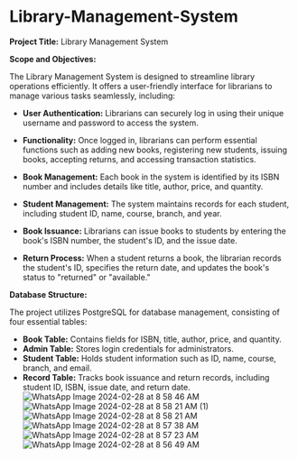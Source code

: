 
# Library-Management-System

**Project Title:** Library Management System

**Scope and Objectives:**

The Library Management System is designed to streamline library operations efficiently. It offers a user-friendly interface for librarians to manage various tasks seamlessly, including:

- **User Authentication:** Librarians can securely log in using their unique username and password to access the system.

- **Functionality:** Once logged in, librarians can perform essential functions such as adding new books, registering new students, issuing books, accepting returns, and accessing transaction statistics.

- **Book Management:** Each book in the system is identified by its ISBN number and includes details like title, author, price, and quantity.

- **Student Management:** The system maintains records for each student, including student ID, name, course, branch, and year.

- **Book Issuance:** Librarians can issue books to students by entering the book's ISBN number, the student's ID, and the issue date.

- **Return Process:** When a student returns a book, the librarian records the student's ID, specifies the return date, and updates the book's status to "returned" or "available."

**Database Structure:**

The project utilizes PostgreSQL for database management, consisting of four essential tables:

- **Book Table:** Contains fields for ISBN, title, author, price, and quantity.
- **Admin Table:** Stores login credentials for administrators.
- **Student Table:** Holds student information such as ID, name, course, branch, and email.
- **Record Table:** Tracks book issuance and return records, including student ID, ISBN, issue date, and return date.
![WhatsApp Image 2024-02-28 at 8 58 46 AM](https://github.com/AyushiR0y/LibraryManagementDBMS/assets/132144705/f8d3b6a4-166c-455a-8e49-7e3228350ae5)
![WhatsApp Image 2024-02-28 at 8 58 21 AM (1)](https://github.com/AyushiR0y/LibraryManagementDBMS/assets/132144705/2118fbf8-c863-40bf-acd9-95a2889ee066)
![WhatsApp Image 2024-02-28 at 8 58 21 AM](https://github.com/AyushiR0y/LibraryManagementDBMS/assets/132144705/3d4f25d4-3b36-42d2-a155-d3f0692d2607)
![WhatsApp Image 2024-02-28 at 8 57 38 AM](https://github.com/AyushiR0y/LibraryManagementDBMS/assets/132144705/126fb38e-b824-41f5-af90-04048367cbe3)
![WhatsApp Image 2024-02-28 at 8 57 23 AM](https://github.com/AyushiR0y/LibraryManagementDBMS/assets/132144705/cd4ecc9f-96f4-46b3-8c3f-d6845a90a22a)
![WhatsApp Image 2024-02-28 at 8 56 49 AM](https://github.com/AyushiR0y/LibraryManagementDBMS/assets/132144705/b43cb684-b130-489b-a86d-a9ba1b23ff4e)







